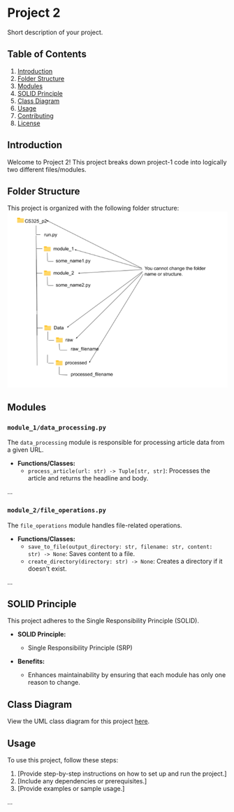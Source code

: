 # Project 2

Short description of your project.

## Table of Contents

1. [Introduction](#introduction)
2. [Folder Structure](#folder-structure)
3. [Modules](#modules)
4. [SOLID Principle](#solid-principle)
5. [Class Diagram](#class-diagram)
6. [Usage](#usage)
7. [Contributing](#contributing)
8. [License](#license)

## Introduction

Welcome to Project 2! This project breaks down project-1 code into logically two different files/modules.

## Folder Structure

This project is organized with the following folder structure:
<img src="images/Screenshot%202024-03-01%20142824.png" alt="image of folder structure"/>


## Modules

### `module_1/data_processing.py`

The `data_processing` module is responsible for processing article data from a given URL.

- **Functions/Classes:**
  - `process_article(url: str) -> Tuple[str, str]`: Processes the article and returns the headline and body.

...

### `module_2/file_operations.py`

The `file_operations` module handles file-related operations.

- **Functions/Classes:**
  - `save_to_file(output_directory: str, filename: str, content: str) -> None`: Saves content to a file.
  - `create_directory(directory: str) -> None`: Creates a directory if it doesn't exist.

...

## SOLID Principle

This project adheres to the Single Responsibility Principle (SOLID).

- **SOLID Principle:**
  - Single Responsibility Principle (SRP)

- **Benefits:**
  - Enhances maintainability by ensuring that each module has only one reason to change.

## Class Diagram

View the UML class diagram for this project [here](link_to_your_class_diagram_image).

## Usage

To use this project, follow these steps:

1. [Provide step-by-step instructions on how to set up and run the project.]
2. [Include any dependencies or prerequisites.]
3. [Provide examples or sample usage.]

...


